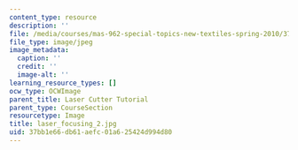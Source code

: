 ```yaml
---
content_type: resource
description: ''
file: /media/courses/mas-962-special-topics-new-textiles-spring-2010/37bb1e66db61aefc01a625424d994d80_laser_focusing_2.jpg
file_type: image/jpeg
image_metadata:
  caption: ''
  credit: ''
  image-alt: ''
learning_resource_types: []
ocw_type: OCWImage
parent_title: Laser Cutter Tutorial
parent_type: CourseSection
resourcetype: Image
title: laser_focusing_2.jpg
uid: 37bb1e66-db61-aefc-01a6-25424d994d80
---
```

